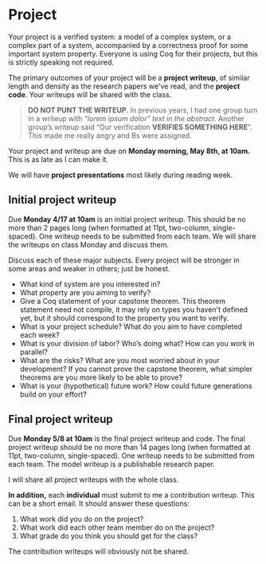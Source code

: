 Project
=======

Your project is a verified system: a model of a complex system, or a complex
part of a system, accompanied by a correctness proof for some important system
property. Everyone is using Coq for their projects, but this is strictly
speaking not required.

The primary outcomes of your project will be a **project writeup**, of similar
length and density as the research papers we've read, and the **project
code**. Your writeups will be shared with the class.

> **DO NOT PUNT THE WRITEUP.** In previous years, I had one group turn in a
> writeup with _“lorem ipsum dolor” text in the abstract_. Another group’s
> writeup said “Our verification **VERIFIES SOMETHING HERE**”. This made me
> really angry and Bs were assigned.

Your project and writeup are due on **Monday morning, May 8th, at 10am.** This
is as late as I can make it.

We will have **project presentations** most likely during reading week.

Initial project writeup
-----------------------

Due **Monday 4/17 at 10am** is an initial project writeup. This should be no
more than 2 pages long (when formatted at 11pt, two-column, single-spaced).
One writeup needs to be submitted from each team. We will share the writeups
on class Monday and discuss them.

Discuss each of these major subjects. Every project will be stronger in some
areas and weaker in others; just be honest.

* What kind of system are you interested in?
* What property are you aiming to verify?
* Give a Coq statement of your capstone theorem. This theorem statement need
  not compile, it may rely on types you haven't defined yet, but it should
  correspond to the property you want to verify.
* What is your project schedule? What do you aim to have completed each week?
* What is your division of labor? Who’s doing what? How can you work in
  parallel?
* What are the risks? What are you most worried about in your development? If
  you cannot prove the capstone theorem, what simpler theorems are you more
  likely to be able to prove?
* What is your (hypothetical) future work? How could future generations build
  on your effort?

Final project writeup
---------------------

Due **Monday 5/8 at 10am** is the final project writeup and code. The final project
writeup should be no more than 14 pages long (when formatted at 11pt,
two-column, single-spaced). One writeup needs to be submitted from each team.
The model writeup is a publishable research paper.

I will share all project writeups with the whole class.

**In addition,** each **individual** must submit to me a contribution writeup.
This can be a short email. It should answer these questions:

1. What work did you do on the project?
2. What work did each other team member do on the project?
3. What grade do you think you should get for the class?

The contribution writeups will obviously not be shared.
